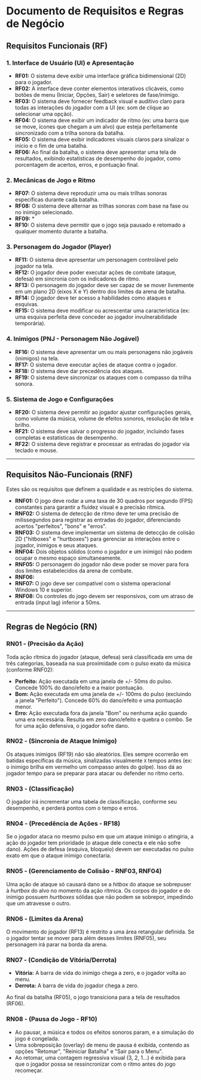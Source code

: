 # Documento de Requisitos e Regras de Negócio

## Requisitos Funcionais (RF)

### 1. Interface de Usuário (UI) e Apresentação

- **RF01:** O sistema deve exibir uma interface gráfica bidimensional (2D) para o jogador.
- **RF02:** A interface deve conter elementos interativos clicáveis, como botões de menu (Iniciar, Opções, Sair) e seletores de fase/inimigo.
- **RF03:** O sistema deve fornecer feedback visual e auditivo claro para todas as interações do jogador com a UI (ex: som de clique ao selecionar uma opção).
- **RF04:** O sistema deve exibir um indicador de ritmo (ex: uma barra que se move, ícones que chegam a um alvo) que esteja perfeitamente sincronizado com a trilha sonora da batalha.
- **RF05:** O sistema deve exibir indicadores visuais claros para sinalizar o início e o fim de uma batalha.
- **RF06:** Ao final da batalha, o sistema deve apresentar uma tela de resultados, exibindo estatísticas de desempenho do jogador, como porcentagem de acertos, erros, e pontuação final.

### 2. Mecânicas de Jogo e Ritmo

- **RF07:** O sistema deve reproduzir uma ou mais trilhas sonoras específicas durante cada batalha.
- **RF08:** O sistema deve alternar as trilhas sonoras com base na fase ou no inimigo selecionado.
- **RF09:** *
- **RF10:** O sistema deve permitir que o jogo seja pausado e retomado a qualquer momento durante a batalha.

### 3. Personagem do Jogador (Player)

- **RF11:** O sistema deve apresentar um personagem controlável pelo jogador na tela.
- **RF12:** O jogador deve poder executar ações de combate (ataque, defesa) em sincronia com os indicadores de ritmo.
- **RF13:** O personagem do jogador deve ser capaz de se mover livremente em um plano 2D (eixos X e Y) dentro dos limites da arena de batalha.
- **RF14:** O jogador deve ter acesso a habilidades como ataques e esquivas.
- **RF15:** O sistema deve modificar ou acrescentar uma característica (ex: uma esquiva perfeita deve conceder ao jogador invulnerabilidade temporária).

### 4. Inimigos (PNJ - Personagem Não Jogável)

- **RF16:** O sistema deve apresentar um ou mais personagens não jogáveis (inimigos) na tela.
- **RF17:** O sistema deve executar ações de ataque contra o jogador.
- **RF18:** O sistema deve dar precedência dos ataques.
- **RF19:** O sistema deve sincronizar os ataques com o compasso da trilha sonora.

### 5. Sistema de Jogo e Configurações

- **RF20:** O sistema deve permitir ao jogador ajustar configurações gerais, como volume da música, volume de efeitos sonoros, resolução de tela e brilho.
- **RF21:** O sistema deve salvar o progresso do jogador, incluindo fases completas e estatísticas de desempenho.
- **RF22:** O sistema deve registrar e processar as entradas do jogador via teclado e mouse.

---

## Requisitos Não-Funcionais (RNF)

Estes são os requisitos que definem a qualidade e as restrições do sistema.

- **RNF01:** O jogo deve rodar a uma taxa de 30 quadros por segundo (FPS) constantes para garantir a fluidez visual e a precisão rítmica.
- **RNF02:** O sistema de detecção de ritmo deve ter uma precisão de milissegundos para registrar as entradas do jogador, diferenciando acertos "perfeitos", "bons" e "erros".
- **RNF03:** O sistema deve implementar um sistema de detecção de colisão 2D ("hitboxes" e "hurtboxes") para gerenciar as interações entre o jogador, inimigos e seus ataques.
- **RNF04:** Dois objetos sólidos (como o jogador e um inimigo) não podem ocupar o mesmo espaço simultaneamente.
- **RNF05:** O personagem do jogador não deve poder se mover para fora dos limites estabelecidos da arena de combate.
- **RNF06:**
- **RNF07:** O jogo deve ser compatível com o sistema operacional Windows 10 e superior.
- **RNF08:** Os controles do jogo devem ser responsivos, com um atraso de entrada (input lag) inferior a 50ms.

---

## Regras de Negócio (RN)

### RN01 - (Precisão da Ação)
Toda ação rítmica do jogador (ataque, defesa) será classificada em uma de três categorias, baseada na sua proximidade com o pulso exato da música (conforme RNF02):
- **Perfeito:** Ação executada em uma janela de +/- 50ms do pulso. Concede 100% do dano/efeito e a maior pontuação.
- **Bom:** Ação executada em uma janela de +/- 100ms do pulso (excluindo a janela "Perfeito"). Concede 60% do dano/efeito e uma pontuação menor.
- **Erro:** Ação executada fora da janela "Bom" ou nenhuma ação quando uma era necessária. Resulta em zero dano/efeito e quebra o combo. Se for uma ação defensiva, o jogador sofre dano.

### RN02 - (Sincronia de Ataque Inimigo)
Os ataques inimigos (RF19) não são aleatórios. Eles sempre ocorrerão em batidas específicas da música, sinalizadas visualmente `X` tempos antes (ex: o inimigo brilha em vermelho um compasso antes do golpe). Isso dá ao jogador tempo para se preparar para atacar ou defender no ritmo certo.

### RN03 - (Classificação)
O jogador irá incrementar uma tabela de classificação, conforme seu desempenho, e perderá pontos com o tempo e erros.

### RN04 - (Precedência de Ações - RF18)
Se o jogador ataca no mesmo pulso em que um ataque inimigo o atingiria, a ação do jogador tem prioridade (o ataque dele conecta e ele não sofre dano). Ações de defesa (esquiva, bloqueio) devem ser executadas no pulso exato em que o ataque inimigo conectaria.

### RN05 - (Gerenciamento de Colisão - RNF03, RNF04)
Uma ação de ataque só causará dano se a *hitbox* do ataque se sobrepuser à *hurtbox* do alvo no momento da ação rítmica. Os corpos do jogador e do inimigo possuem *hurtboxes* sólidas que não podem se sobrepor, impedindo que um atravesse o outro.

### RN06 - (Limites da Arena)
O movimento do jogador (RF13) é restrito a uma área retangular definida. Se o jogador tentar se mover para além desses limites (RNF05), seu personagem irá parar na borda da arena.

### RN07 - (Condição de Vitória/Derrota)
- **Vitória:** A barra de vida do inimigo chega a zero, e o jogador volta ao menu.
- **Derrota:** A barra de vida do jogador chega a zero.

Ao final da batalha (RF05), o jogo transiciona para a tela de resultados (RF06).

### RN08 - (Pausa do Jogo - RF10)
- Ao pausar, a música e todos os efeitos sonoros param, e a simulação do jogo é congelada.
- Uma sobreposição (overlay) de menu de pausa é exibida, contendo as opções "Retomar", "Reiniciar Batalha" e "Sair para o Menu".
- Ao retomar, uma contagem regressiva visual (3, 2, 1...) é exibida para que o jogador possa se ressincronizar com o ritmo antes do jogo recomeçar.
